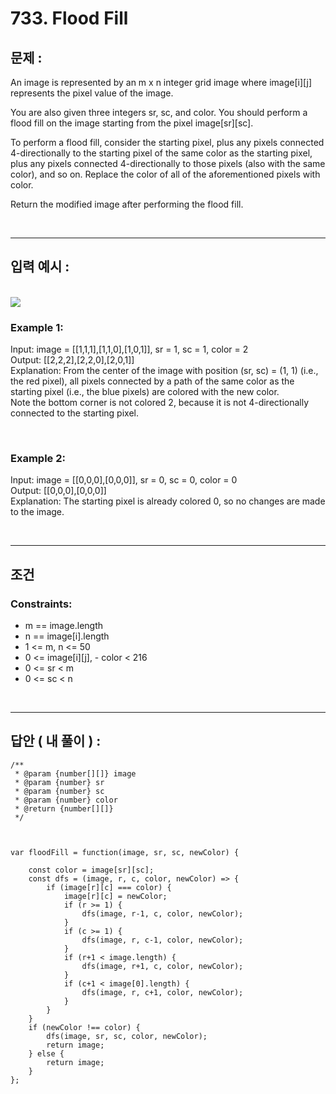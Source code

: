 # 733. Flood Fill

## 문제 :

An image is represented by an m x n integer grid image where image[i][j] represents the pixel value of the image.

You are also given three integers sr, sc, and color. You should perform a flood fill on the image starting from the pixel image[sr][sc].

To perform a flood fill, consider the starting pixel, plus any pixels connected 4-directionally to the starting pixel of the same color as the starting pixel, plus any pixels connected 4-directionally to those pixels (also with the same color), and so on. Replace the color of all of the aforementioned pixels with color.

Return the modified image after performing the flood fill.

<br/>

---

## 입력 예시 :

<br/>

<img src = 'https://assets.leetcode.com/uploads/2021/06/01/flood1-grid.jpg'>

<br/>

### Example 1:

Input: image = [[1,1,1],[1,1,0],[1,0,1]], sr = 1, sc = 1, color = 2
<br/>
Output: [[2,2,2],[2,2,0],[2,0,1]]
<br/>
Explanation: From the center of the image with position (sr, sc) = (1, 1) (i.e., the red pixel), all pixels connected by a path of the same color as the starting pixel (i.e., the blue pixels) are colored with the new color.
<br/>
Note the bottom corner is not colored 2, because it is not 4-directionally connected to the starting pixel.

<br/>

### Example 2:

Input: image = [[0,0,0],[0,0,0]], sr = 0, sc = 0, color = 0
<br/>
Output: [[0,0,0],[0,0,0]]
<br/>
Explanation: The starting pixel is already colored 0, so no changes are made to the image.

<br/>

---

## 조건

### Constraints:

- m == image.length
- n == image[i].length
- 1 <= m, n <= 50
- 0 <= image[i][j], - color < 216
- 0 <= sr < m
- 0 <= sc < n

<br/>

---

## 답안 ( 내 풀이 ) :

```
/**
 * @param {number[][]} image
 * @param {number} sr
 * @param {number} sc
 * @param {number} color
 * @return {number[][]}
 */



var floodFill = function(image, sr, sc, newColor) {

    const color = image[sr][sc];
    const dfs = (image, r, c, color, newColor) => {
        if (image[r][c] === color) {
            image[r][c] = newColor;
            if (r >= 1) {
                dfs(image, r-1, c, color, newColor);
            }
            if (c >= 1) {
                dfs(image, r, c-1, color, newColor);
            }
            if (r+1 < image.length) {
                dfs(image, r+1, c, color, newColor);
            }
            if (c+1 < image[0].length) {
                dfs(image, r, c+1, color, newColor);
            }
        }
    }
    if (newColor !== color) {
        dfs(image, sr, sc, color, newColor);
        return image;
    } else {
        return image;
    }
};
```
